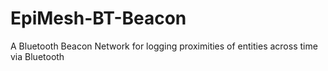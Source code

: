 # EpiMesh-BT-Beacon
A Bluetooth Beacon Network for logging proximities of entities across time via Bluetooth
